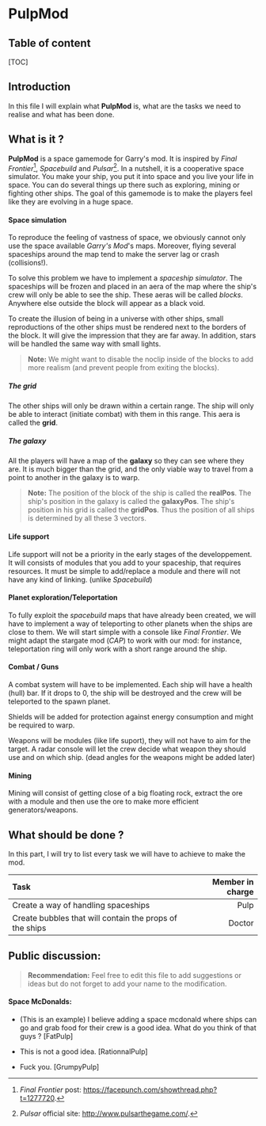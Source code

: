 PulpMod
===================
Table of content
-------------
[TOC]

Introduction
-------------

In this file I will explain what **PulpMod** is, what are the tasks we need to realise and what has been done.


What is it ?
-------------



**PulpMod** is a space gamemode for Garry's mod. It is inspired by *Final Frontier*[^ff], *Spacebuild* and *Pulsar*[^pul]. In a nutshell, it is a cooperative space simulator. You make your ship, you put it into space and you live your life in space. You can do several things up there such as exploring, mining or fighting other ships. The goal of this gamemode is to make the players feel like they are evolving in a huge space.

  [^pul]: *Pulsar* official site: http://www.pulsarthegame.com/.
  
  [^ff]: *Final Frontier* post: https://facepunch.com/showthread.php?t=1277720.
  


#### Space simulation
To reproduce the feeling of vastness of space, we obviously cannot only use the space available *Garry's Mod*'s maps. Moreover, flying several spaceships around the map tend to make the server lag or crash (collisions!). 

To solve this problem we have to implement a *spaceship simulator*. The spaceships will be frozen and placed in an aera of the map where the ship's crew will only be able to see the ship. These aeras will be called *blocks*. Anywhere else outside the block will appear as a black void. 

To create the illusion of being in a universe with other ships, small reproductions of the other ships must be rendered next to the borders of the block. It will give the impression that they are far away. In addition, stars will be handled the same way with small lights.

> **Note:**
>We might want to disable the noclip inside of the blocks to add more realism (and prevent people from exiting the blocks).

##### The grid
The other ships will only be drawn within a certain range. The ship will only be able to interact (initiate combat) with them in this range. This aera is called the **grid**. 

##### The galaxy
All the players will have a map of the **galaxy** so they can see where they are. It is much bigger than the grid, and the only viable way to travel from a point to another in the galaxy is to warp. 


> **Note:**
> The position of the block of the ship is called the **realPos**.
> The ship's position in the galaxy is called the **galaxyPos**.
> The ship's position in his grid is called the **gridPos**.
> Thus the position of all ships is determined by all these 3 vectors.

#### Life support
Life support will not be a priority in the early stages of the developpement. It will consists of modules that you add to your spaceship, that requires resources. It must be simple to add/replace a module and there will not have any kind of linking. (unlike *Spacebuild*)

#### Planet exploration/Teleportation
To fully exploit the *spacebuild* maps that have already been created, we will have to implement a way of teleporting to other planets when the ships are close to them. We will start simple with a console like *Final Frontier*. We might adapt the stargate mod (*CAP*) to work with our mod: for instance, teleportation ring will only work with a short range around the ship.


#### Combat / Guns
A combat system will have to be implemented. Each ship will have a health (hull) bar. If it drops to 0, the ship will be destroyed and the crew will be teleported to the spawn planet.

Shields will be added for protection against energy consumption and might be required to warp.

Weapons will be modules (like life suport), they will not have to aim for the target. A radar console will let the crew decide what weapon they should use and on which ship. (dead angles for the weapons might be added later)
 
#### Mining
Mining will consist of getting close of a big floating rock, extract the ore with a module and then use the ore to make more efficient generators/weapons.

What should be done ?
-------------
In this part, I will try to list every task we will have to achieve to make the mod.


| Task     | Member in charge | 
| :------- | ----: |
| Create a way of handling spaceships | Pulp |
| Create bubbles that will contain the props of the ships | Doctor |

Public discussion:
-------------
>**Recommendation:**
> Feel free to edit this file to add suggestions or ideas but do not forget to add your name to the modification.

#### Space McDonalds:
- (This is an example) I believe adding a space mcdonald where ships can go and grab food for their crew is a good idea. What do you think of that guys ? [FatPulp]

- This is not a good idea. [RationnalPulp]

- Fuck you. [GrumpyPulp]
